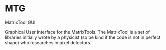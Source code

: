 MTG
===

MatrixTool GUI

Graphical User Interface for the MatrixTools.
The MatrixTool is a set of libraries initially wrote by a physicist (so be kind if the code is not in perfect shape) who researches in pixel detectors.
